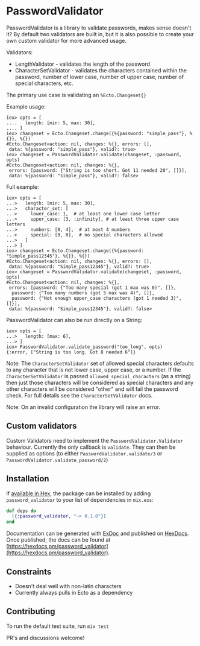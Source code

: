 # PasswordValidator

PasswordValidator is a library to validate passwords, makes sense doesn't it? By
default two validators are built in, but it is also possible to create your own
custom validator for more advanced usage.

Validators:
* LengthValidator - validates the length of the password
* CharacterSetValidator - validates the characters contained within the
  password, number of lower case, number of upper case, number of special
  characters, etc.

The primary use case is validating an `%Ecto.Changeset{}`

Example usage:

```
iex> opts = [
....   length: [min: 5, max: 30],
.... ]
iex> changeset = Ecto.Changeset.change({%{password: "simple_pass"}, %{}}, %{})
#Ecto.Changeset<action: nil, changes: %{}, errors: [],
 data: %{password: "simple_pass"}, valid?: true>
iex> changeset = PasswordValidator.validate(changeset, :password, opts)
#Ecto.Changeset<action: nil, changes: %{},
 errors: [password: {"String is too short. Got 11 needed 20", []}],
 data: %{password: "simple_pass"}, valid?: false>
```

Full example:
```
iex> opts = [
...>   length: [min: 5, max: 30],
...>   character_set: [
...>     lower_case: 1,  # at least one lower case letter
...>     upper_case: [3, :infinity], # at least three upper case letters
...>     numbers: [0, 4],  # at most 4 numbers
...>     special: [0, 0],  # no special characters allowed
...>   ]
...> ]
iex> changeset = Ecto.Changeset.change({%{password: "Simple_pass12345"}, %{}}, %{})
#Ecto.Changeset<action: nil, changes: %{}, errors: [],
 data: %{password: "Simple_pass12345"}, valid?: true>
iex> changeset = PasswordValidator.validate(changeset, :password, opts)
#Ecto.Changeset<action: nil, changes: %{},
 errors: [password: {"Too many special (got 1 max was 0)", []},
  password: {"Too many numbers (got 5 max was 4)", []},
  password: {"Not enough upper_case characters (got 1 needed 3)", []}],
 data: %{password: "Simple_pass12345"}, valid?: false>
```

PasswordValidator can also be run directly on a String:

```
iex> opts = [
...>   length: [max: 6],
...> ]
iex> PasswordValidator.validate_password("too_long", opts)
{:error, ["String is too long. Got 8 needed 6"]}
```

Note: The `CharacterSetValidator` set of allowed special characters defaults to
any character that is not lower case, upper case, or a number. If the
`CharacterSetValidator` is passed `allowed_special_characters` (as a string)
then just those characters will be considered as special characters and any
other characters will be considered "other" and will fail the password check.
For full details see the `CharacterSetValidator` docs.

Note: On an invalid configuration the library will raise an error.

## Custom validators

Custom Validators need to implement the `PasswordValidator.Validator` behaviour.
Currently the only callback is `validate`. They can then be supplied as options (to either `PasswordValidator.validate/3` or `PasswordValidator.validate_password/2`)

## Installation

If [available in Hex](https://hex.pm/docs/publish), the package can be installed
by adding `password_validator` to your list of dependencies in `mix.exs`:

```elixir
def deps do
  [{:password_validator, "~> 0.1.0"}]
end
```

Documentation can be generated with [ExDoc](https://github.com/elixir-lang/ex_doc)
and published on [HexDocs](https://hexdocs.pm). Once published, the docs can
be found at [https://hexdocs.pm/password_validator](https://hexdocs.pm/password_validator).

## Constraints

* Doesn't deal well with non-latin characters
* Currently always pulls in Ecto as a dependency

## Contributing

To run the default test suite, run `mix test`

PR's and discussions welcome!
